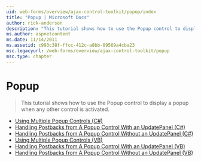```yaml
---
uid: web-forms/overview/ajax-control-toolkit/popup/index
title: "Popup | Microsoft Docs"
author: rick-anderson
description: "This tutorial shows how to use the Popup control to display a popup when any other control is activated."
ms.author: aspnetcontent
ms.date: 11/14/2011
ms.assetid: c993c38f-ffcc-412c-a8bb-09569a4cba23
msc.legacyurl: /web-forms/overview/ajax-control-toolkit/popup
msc.type: chapter
---
```

Popup
====================
> This tutorial shows how to use the Popup control to display a popup when any other control is activated.


- [Using Multiple Popup Controls (C#)](using-multiple-popup-controls-cs.md)
- [Handling Postbacks from A Popup Control With an UpdatePanel (C#)](handling-postbacks-from-a-popup-control-with-an-updatepanel-cs.md)
- [Handling Postbacks from A Popup Control Without an UpdatePanel (C#)](handling-postbacks-from-a-popup-control-without-an-updatepanel-cs.md)
- [Using Multiple Popup Controls (VB)](using-multiple-popup-controls-vb.md)
- [Handling Postbacks from A Popup Control With an UpdatePanel (VB)](handling-postbacks-from-a-popup-control-with-an-updatepanel-vb.md)
- [Handling Postbacks from A Popup Control Without an UpdatePanel (VB)](handling-postbacks-from-a-popup-control-without-an-updatepanel-vb.md)
